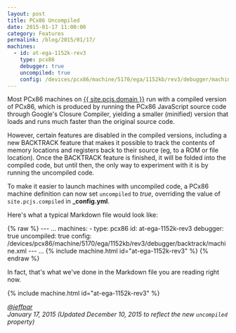 ```yaml
---
layout: post
title: PCx86 Uncompiled
date: 2015-01-17 11:00:00
category: Features
permalink: /blog/2015/01/17/
machines:
  - id: at-ega-1152k-rev3
    type: pcx86
    debugger: true
    uncompiled: true
    config: /devices/pcx86/machine/5170/ega/1152kb/rev3/debugger/machine.xml
---
```


Most PCx86 machines on [{{ site.pcjs.domain }}](/) run with a compiled version of PCx86, which is produced
by running the PCx86 JavaScript source code through Google's Closure Compiler, yielding a smaller (minified)
version that loads and runs much faster than the original source code.

However, certain features are disabled in the compiled versions, including a new BACKTRACK feature that
makes it possible to track the contents of memory locations and registers back to their source (eg, to a ROM
or file location).  Once the BACKTRACK feature is finished, it will be folded into the compiled code, but until
then, the only way to experiment with it is by running the uncompiled code.

To make it easier to launch machines with uncompiled code, a PCx86 machine definition can now set `uncompiled`
to *true*, overriding the value of `site.pcjs.compiled` in **_config.yml**.

Here's what a typical Markdown file would look like:

{% raw %}
	---
	...
	machines:
	  - type: pcx86
	    id: at-ega-1152k-rev3
	    debugger: true
	    uncompiled: true
	    config: /devices/pcx86/machine/5170/ega/1152kb/rev3/debugger/backtrack/machine.xml
	---
	...
	{% include machine.html id="at-ega-1152k-rev3" %}
{% endraw %}

In fact, that's what we've done in the Markdown file you are reading right now. 

{% include machine.html id="at-ega-1152k-rev3" %}

*[@jeffpar](https://jeffpar.com)*  
*January 17, 2015 (Updated December 10, 2015 to reflect the new `uncompiled` property)*
